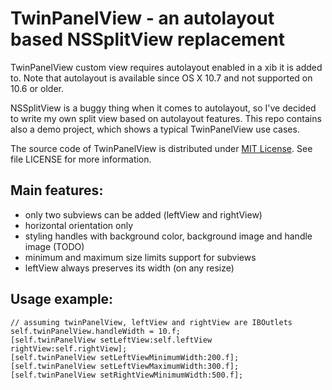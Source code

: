 # TwinPanelView - an autolayout based NSSplitView replacement

TwinPanelView custom view requires autolayout enabled in a xib it is added to. Note that autolayout is available since OS X 10.7 and not supported on 10.6 or older.

NSSplitView is a buggy thing when it comes to autolayout, so I've decided to write my own split view based on autolayout features. This repo contains also a demo project, which shows a typical TwinPanelView use cases.

The source code of TwinPanelView is distributed under [MIT License](http://en.wikipedia.org/wiki/MIT_License). See file LICENSE for more information.

## Main features:

- only two subviews can be added (leftView and rightView)
- horizontal orientation only
- styling handles with background color, background image and handle image (TODO)
- minimum and maximum size limits support for subviews
- leftView always preserves its width (on any resize)

## Usage example:

``` obj-c
// assuming twinPanelView, leftView and rightView are IBOutlets
self.twinPanelView.handleWidth = 10.f;
[self.twinPanelView setLeftView:self.leftView rightView:self.rightView];
[self.twinPanelView setLeftViewMinimumWidth:200.f];
[self.twinPanelView setLeftViewMaximumWidth:300.f];
[self.twinPanelView setRightViewMinimumWidth:500.f];
```
